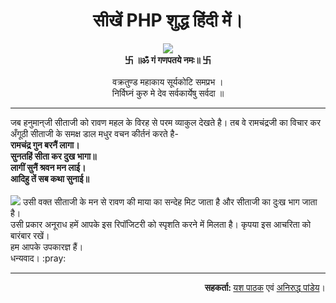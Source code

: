 # <div align="center">सीखें PHP शुद्ध हिंदी में।</div>
<div align="center">
  <img src="https://i.pinimg.com/originals/b0/a2/51/b0a251fc1fac3a11fe132bb08c80923f.gif">
  <br><b> 卐 ॥ॐ गं गणपतये नमः॥ 卐 </b><br><br>
  वक्रतुण्ड महाकाय सूर्यकोटि समप्रभ ।<br>  
  निर्विघ्नं कुरु मे देव सर्वकार्येषु सर्वदा ॥
</div>
<hr>
जब हनुमान्‌जी सीताजी को रावण महल के विरह से परम व्याकुल देखते है। तब वे रामचंद्रजी का विचार कर अँगूठी सीताजी के समक्ष डाल मधुर वचन कीर्तनं करते है-
<b>
  <br>रामचंद्र गुन बरनैं लागा।
  <br>सुनतहिं सीता कर दुख भागा॥
  <br>लागीं सुनैं श्रवन मन लाई।
  <br>आदिहु तें सब कथा सुनाई॥
</b><br><br>
<img src="http://www.kamat.com/kalranga/mythology/ramayan/5089.jpg">
उसी वक्त सीताजी के मन से रावण की माया का सन्देह मिट जाता है और सीताजी का दुःख भाग जाता है।
<br>उसी प्रकार अनूराध हमें आपके इस रिपॉजिटरी को स्पृशति करने में मिलता है। कृपया इस आचरिता को बारंबार रखें।
<br>हम आपके उपकारज्ञ हैं।
<br>धन्यवाद। :pray:
<hr>
<div align="right">
 <b>सहकर्ता: </b><a href="https://github.com/yashpathack">यश पाठक</a> एवं <a href="https://github.com/aniruddha0pandey">अनिरुद्ध पांडेय</a>।
</div>
